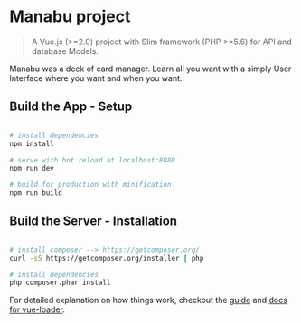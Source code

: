 # Manabu project

> A Vue.js (>=2.0) project with Slim framework (PHP >=5.6) for API and database Models.
 
Manabu was a deck of card manager. Learn all you want with a simply User Interface where you want and when you want.

## Build the App - Setup

``` bash

# install dependencies
npm install

# serve with hot reload at localhost:8888
npm run dev

# build for production with minification
npm run build

```

## Build the Server - Installation

```bash

# install composer --> https://getcomposer.org/
curl -sS https://getcomposer.org/installer | php

# install dependencies
php composer.phar install

```


For detailed explanation on how things work, checkout the [guide](http://vuejs-templates.github.io/webpack/) and [docs for vue-loader](http://vuejs.github.io/vue-loader).
